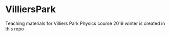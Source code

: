 # VilliersPark
Teaching materials for Villiers Park Physics course 2019 winter is created in this repo
